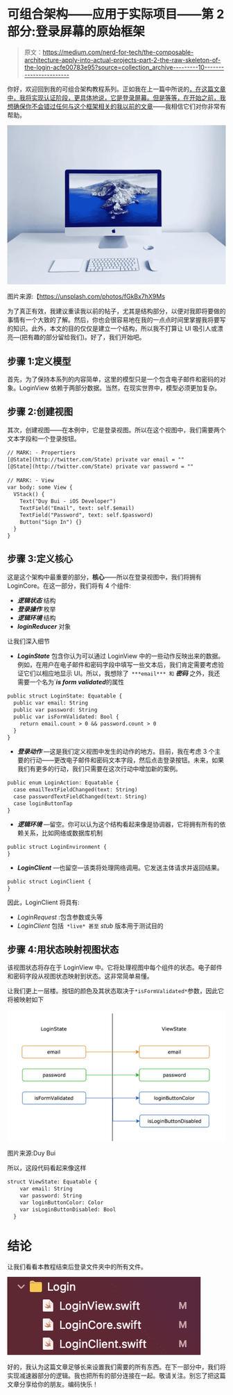 # 可组合架构——应用于实际项目——第 2 部分:登录屏幕的原始框架

> 原文：<https://medium.com/nerd-for-tech/the-composable-architecture-apply-into-actual-projects-part-2-the-raw-skeleton-of-the-login-acfe00783e95?source=collection_archive---------10----------------------->

你好，欢迎回到我的可组合架构教程系列。正如我在上一篇中所说的[，在这篇文章中，我将实现认证阶段，更具体地说，它是登录屏幕。但是等等，在开始之前，我想确保你不会错过任何与这个框架相关的](https://passiondev.medium.com/the-composable-architecture-apply-into-actual-projects-part-1-the-common-structure-2762e844cbd)[我以前的文章](https://passiondev.medium.com/)——我相信它们对你非常有帮助。

![](img/cca915b4063ec2f8c142fb98ed553f7e.png)

图片来源:【https://unsplash.com/photos/fGkBx7hX9Ms 

为了真正有效，我建议重读我以前的帖子，尤其是结构部分，以便对我即将要做的事情有一个大致的了解。然后，你也会很容易地在我的一点点时间里掌握我将要写的知识。此外，本文的目的仅仅是建立一个结构，所以我不打算让 UI 吸引人或漂亮—(把有趣的部分留给我们)。好了，我们开始吧。

## 步骤 1:定义模型

首先，为了保持本系列的内容简单，这里的模型只是一个包含电子邮件和密码的对象。LoginView 依赖于两部分数据。当然，在现实世界中，模型必须更加复杂。

## 步骤 2:创建视图

其次，创建视图——在本例中，它是登录视图。所以在这个视图中，我们需要两个文本字段和一个登录按钮。

```
// MARK: - Propertiers
[@State](http://twitter.com/State) private var email = ""
[@State](http://twitter.com/State) private var password = ""

// MARK: - View
var body: some View {
  VStack() {
    Text("Duy Bui - iOS Developer")
    TextField("Email", text: self.$email)
    TextField("Password", text: self.$password)
    Button("Sign In") {}
  }
}
```

## 步骤 3:定义核心

这是这个架构中最重要的部分，**核心**——所以在登录视图中，我们将拥有 LoginCore。在这一部分，我们将有 4 个组件:

*   ***逻辑状态*** 结构
*   ***登录操作*** 枚举
*   ***逻辑环境*** 结构
*   ***loginReducer*** 对象

让我们深入细节

*   ***LoginState*** 包含你认为可以通过 LoginView 中的一些动作反映出来的数据。例如，在用户在电子邮件和密码字段中填写一些文本后，我们肯定需要考虑验证它们以相应地显示 UI。所以，我想除了` ***email*** 和` ***密码*** 之外，我还需要一个名为`***is form validated***的属性

```
public struct LoginState: Equatable {
  public var email: String
  public var password: String
  public var isFormValidated: Bool {
    return email.count > 0 && password.count > 0
  }
}
```

*   ***登录动作*** —这是我们定义视图中发生的动作的地方。目前，我在考虑 3 个主要的行动——更改电子邮件和密码文本字段，然后点击登录按钮。未来，如果我们有更多的行动，我们只需要在这次行动中增加新的案例。

```
public enum LoginAction: Equatable {
  case emailTextFieldChanged(text: String)
  case passwordTextFieldChanged(text: String)
  case loginButtonTap
}
```

*   ***逻辑环境*** —留空。你可以认为这个结构看起来像是协调器，它将拥有所有的依赖关系，比如网络或数据库机制

```
public struct LoginEnvironment {
}
```

*   ***LoginClient*** —也留空—该类将处理网络调用。它发送主体请求并返回结果。

```
public struct LoginClient {
}
```

因此，LoginClient 将具有:

*   *LoginRequest* :包含参数或头等
*   *LoginClient* 包括` *live* 甚至` *stub* 版本用于测试目的

## 步骤 4:用状态映射视图状态

该视图状态将存在于 LoginView 中。它将处理视图中每个组件的状态。电子邮件和密码字段从视图状态映射到状态。这非常简单易懂。

让我们更上一层楼。按钮的颜色及其状态取决于` *isFormValidated* `参数，因此它将被映射如下

![](img/dfe7655f1bb9399641e3324070eba2aa.png)

图片来源:Duy Bui

所以，这段代码看起来像这样

```
struct ViewState: Equatable {
    var email: String
    var password: String
    var loginButtonColor: Color
    var isLoginButtonDisabled: Bool
  }
```

# 结论

让我们看看本教程结束后登录文件夹中的所有文件。

![](img/a61f782dd0fc444c5feb22858322049c.png)

好的，我认为这篇文章足够长来设置我们需要的所有东西。在下一部分中，我们将实现减速器部分的逻辑。我也把所有的部分连接在一起。敬请关注。别忘了把这篇文章分享给你的朋友。编码快乐！